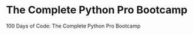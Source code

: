 <h1>The Complete Python Pro Bootcamp</h1>

<p>100 Days of Code: The Complete Python Pro Bootcamp</p>
